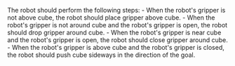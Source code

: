 

The robot should perform the following steps:
    - When the robot's gripper is not above cube, the robot should place gripper above cube.
    - When the robot's gripper is not around cube and the robot's gripper is open, the robot should drop gripper around cube.
    - When the robot's gripper is near cube and the robot's gripper is open, the robot should close gripper around cube.
    - When the robot's gripper is above cube and the robot's gripper is closed, the robot should push cube sideways in the direction of the goal.